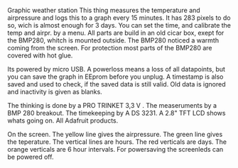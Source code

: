 Graphic weather station
This thing measures the temperature and airpressure and logs this to a graph every 15 minutes. It has 283 pixels to do so, wich is almost enough for 3 days. You can set the time, and calibrate the temp and airpr. by a menu. All parts are build in an old cicar box, exept for the BMP280, whitch is mounted outside. The BMP280 noticed a warmth coming from the screen. For protection most parts of the BMP280 are covered with hot glue.

Its powered by micro USB. A powerloss means a loss of all datapoints, but you can save the graph in EEprom  before you unplug. A timestamp is also saved and used to check, if the saved data is still valid. Old data is ignored and inactivity is given as blanks.

The thinking is done by a PRO TRINKET 3,3 V . The measeruments by a BMP 280 breakout. The timekeeping by A DS 3231. A 2.8" TFT LCD shows whats going on. All Adafruit products.

On the screen. The yellow line gives the airpressure. The green line gives the teperature. The vertical lines are hours. The red verticals are days. The orange verticals are 6 hour intervals.
For powersaving the screenleds can be powered off.
